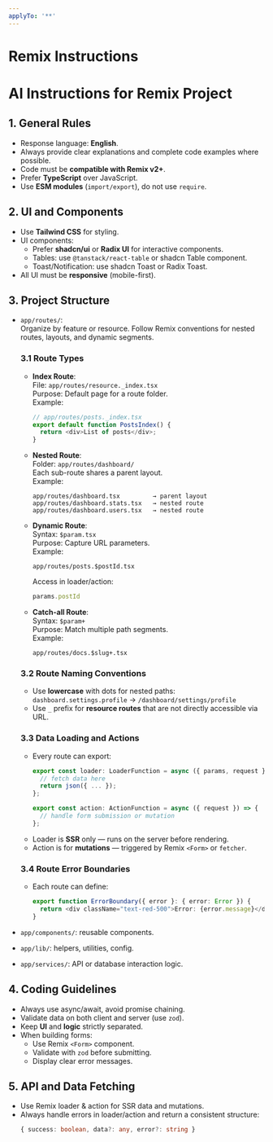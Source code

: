 ```yaml
---
applyTo: '**'
---
```

# Remix Instructions
# AI Instructions for Remix Project

## 1. General Rules
- Response language: **English**.
- Always provide clear explanations and complete code examples where possible.
- Code must be **compatible with Remix v2+**.
- Prefer **TypeScript** over JavaScript.
- Use **ESM modules** (`import/export`), do not use `require`.

## 2. UI and Components
- Use **Tailwind CSS** for styling.
- UI components:
  - Prefer **shadcn/ui** or **Radix UI** for interactive components.
  - Tables: use `@tanstack/react-table` or shadcn Table component.
  - Toast/Notification: use shadcn Toast or Radix Toast.
- All UI must be **responsive** (mobile-first).

## 3. Project Structure
- `app/routes/`:  
  Organize by feature or resource. Follow Remix conventions for nested routes, layouts, and dynamic segments.
  
  ### 3.1 Route Types
  - **Index Route**:  
    File: `app/routes/resource._index.tsx`  
    Purpose: Default page for a route folder.  
    Example:
    ```ts
    // app/routes/posts._index.tsx
    export default function PostsIndex() {
      return <div>List of posts</div>;
    }
    ```
  
  - **Nested Route**:  
    Folder: `app/routes/dashboard/`  
    Each sub-route shares a parent layout.  
    Example:
    ```
    app/routes/dashboard.tsx         → parent layout
    app/routes/dashboard.stats.tsx   → nested route
    app/routes/dashboard.users.tsx   → nested route
    ```

  - **Dynamic Route**:  
    Syntax: `$param.tsx`  
    Purpose: Capture URL parameters.  
    Example:
    ```
    app/routes/posts.$postId.tsx
    ```
    Access in loader/action:
    ```ts
    params.postId
    ```

  - **Catch-all Route**:  
    Syntax: `$param+`  
    Purpose: Match multiple path segments.  
    Example:
    ```
    app/routes/docs.$slug+.tsx
    ```

  ### 3.2 Route Naming Conventions
  - Use **lowercase** with dots for nested paths:  
    `dashboard.settings.profile` → `/dashboard/settings/profile`
  - Use `_` prefix for **resource routes** that are not directly accessible via URL.

  ### 3.3 Data Loading and Actions
  - Every route can export:
    ```ts
    export const loader: LoaderFunction = async ({ params, request }) => {
      // fetch data here
      return json({ ... });
    };

    export const action: ActionFunction = async ({ request }) => {
      // handle form submission or mutation
    };
    ```
  - Loader is **SSR** only — runs on the server before rendering.
  - Action is for **mutations** — triggered by Remix `<Form>` or `fetcher`.

  ### 3.4 Route Error Boundaries
  - Each route can define:
    ```ts
    export function ErrorBoundary({ error }: { error: Error }) {
      return <div className="text-red-500">Error: {error.message}</div>;
    }
    ```

- `app/components/`: reusable components.
- `app/lib/`: helpers, utilities, config.
- `app/services/`: API or database interaction logic.

## 4. Coding Guidelines
- Always use async/await, avoid promise chaining.
- Validate data on both client and server (use `zod`).
- Keep **UI** and **logic** strictly separated.
- When building forms:
  - Use Remix `<Form>` component.
  - Validate with `zod` before submitting.
  - Display clear error messages.

## 5. API and Data Fetching
- Use Remix loader & action for SSR data and mutations.
- Always handle errors in loader/action and return a consistent structure:
  ```ts
  { success: boolean, data?: any, error?: string }
